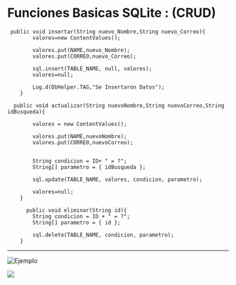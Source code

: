 # Funciones Basicas SQLite : (CRUD)

```
 public void insertar(String nuevo_Nombre,String nuevo_Correo){
        valores=new ContentValues();

        valores.put(NAME,nuevo_Nombre);
        valores.put(CORREO,nuevo_Correo);

        sql.insert(TABLE_NAME, null, valores);
        valores=null;

        Log.d(DbHelper.TAG,"Se Insertaron Datos");
    }

```

```
  public void actualizar(String nuevoNombre,String nuevoCorreo,String idBusqueda){

        valores = new ContentValues();

        valores.put(NAME,nuevoNombre);
        valores.put(CORREO,nuevoCorreo);


        String condicion = ID+ " = ?";
        String[] parametro = { idBusqueda };

        sql.update(TABLE_NAME, valores, condicion, parametro);

        valores=null;
    }
```

```
      public void eliminar(String id){
        String condicion = ID + " = ?";
        String[] parametro = { id };

        sql.delete(TABLE_NAME, condicion, parametro);
    }
```


***

![Ejemplo](https://dl.dropboxusercontent.com/s/z0oi0wa6d40ixdr/layout-2015-07-17-175525.png?dl=0)

![](https://dl.dropboxusercontent.com/s/b5lvbs97bryqnod/LOG.PNG?dl=0)


